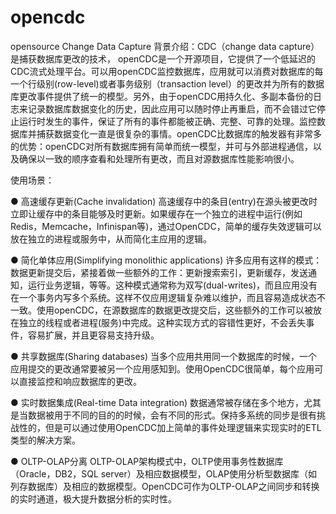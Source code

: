 # opencdc
opensource Change Data Capture
背景介绍：CDC（change data capture）是捕获数据库更改的技术， openCDC是一个开源项目，它提供了一个低延迟的CDC流式处理平台。可以用openCDC监控数据库，应用就可以消费对数据库的每一个行级别(row-level)或者事务级别（transaction level）的更改并为所有的数据库更改事件提供了统一的模型。另外，由于openCDC用持久化、多副本备份的日志来记录数据库数据变化的历史，因此应用可以随时停止再重启，而不会错过它停止运行时发生的事件，保证了所有的事件都能被正确、完整、可靠的处理。监控数据库并捕获数据变化一直是很复杂的事情。openCDC比数据库的触发器有非常多的优势：openCDC对所有数据库拥有简单而统一模型，并可与外部进程通信，以及确保以一致的顺序查看和处理所有更改，而且对源数据库性能影响很小。
       
       
使用场景：

  ● 高速缓存更新(Cache invalidation)
       高速缓存中的条目(entry)在源头被更改时立即让缓存中的条目能够及时更新。如果缓存在一个独立的进程中运行(例如Redis，Memcache，Infinispan等)，通过OpenCDC，简单的缓存失效逻辑可以放在独立的进程或服务中，从而简化主应用的逻辑。
       
  ● 简化单体应用(Simplifying monolithic applications)
       许多应用有这样的模式：数据更新提交后，紧接着做一些额外的工作：更新搜索索引，更新缓存，发送通知，运行业务逻辑，等等。这种模式通常称为双写(dual-writes)，而且应用没有在一个事务内写多个系统。这样不仅应用逻辑复杂难以维护，而且容易造成状态不一致。使用openCDC，在源数据库的数据更改提交后，这些额外的工作可以被放在独立的线程或者进程(服务)中完成。这种实现方式的容错性更好，不会丢失事件，容易扩展，并且更容易支持升级。
       
  ● 共享数据库(Sharing databases)
       当多个应用共用同一个数据库的时候，一个应用提交的更改通常要被另一个应用感知到。使用OpenCDC很简单，每个应用可以直接监控和响应数据库的更改。
       
  ● 实时数据集成(Real-time Data integration)
       数据通常被存储在多个地方，尤其是当数据被用于不同的目的的时候，会有不同的形式。保持多系统的同步是很有挑战性的，但是可以通过使用OpenCDC加上简单的事件处理逻辑来实现实时的ETL类型的解决方案。
       
  ● OLTP-OLAP分离
       OLTP-OLAP架构模式中，OLTP使用事务性数据库（Oracle，DB2，SQL server）及相应数据模型，OLAP使用分析型数据库（如列存数据库）及相应的数据模型。OpenCDC可作为OLTP-OLAP之间同步和转换的实时通道，极大提升数据分析的实时性。
